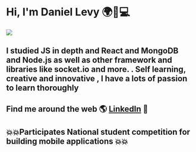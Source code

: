 # Hi, I'm Daniel Levy 🌍🦾💻

<img src="https://raw.githubusercontent.com/swiftkatana/swiftkatana/main/2020_11_04_02_02_19.png" />

## I studied JS in depth and React and MongoDB and Node.js as well as other framework and libraries like socket.io  and more.  . Self learning, creative and innovative , I have a lots of passion to learn thoroughly 


## Find me around the web 🌎 <a href="https://www.linkedin.com/in/daniel-levy-fullstack-developer/">LinkedIn</a> 💼
## 💥💥Participates National student competition for building mobile applications  💥💥
